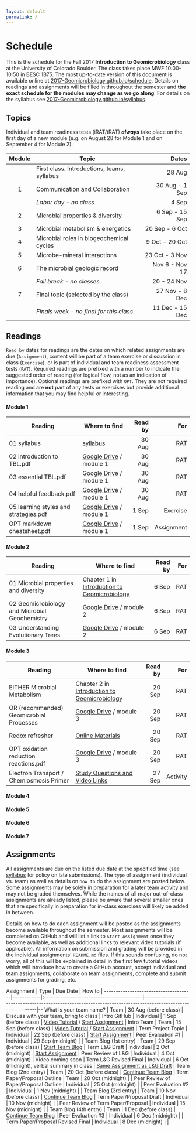 ```yaml
---
layout: default
permalink: /
---
```


# Schedule

This is the schedule for the Fall 2017 **Introduction to Geomicrobiology** class at the University of Colorado Boulder. The class takes place MWF 10:00-10:50 in BESC 1B75. The most up-to-date version of this document is available online at [2017-Geomicrobiology.github.io/schedule](https://2017-Geomicrobiology.github.io/schedule). Details on readings and assignments will be filled in throughout the semester and **the exact schedule for the modules may change as we go along**. For details on the syllabus see [2017-Geomicrobiology.github.io/syllabus](https://2017-Geomicrobiology.github.io/syllabus).

## Topics

Individual and team readiness tests (iRAT/tRAT) ***always*** take place on the first day of a new module (e.g. on August 28 for Module 1 and on September 4 for Module 2).

| Module | Topic                                       |           Dates |
|:------:|---------------------------------------------|----------------:|
|        | First class. Introductions, teams, syllabus |          28 Aug |
|   1    | Communication and Collaboration             |  30 Aug - 1 Sep |
|        | *Labor day - no class*                      |           4 Sep |
|   2    | Microbial properties & diversity            |  6 Sep - 15 Sep |
|   3    | Microbial metabolism & energetics           |  20 Sep - 6 Oct |
|   4    | Microbial roles in biogeochemical cycles    |  9 Oct - 20 Oct |
|   5    | Microbe-mineral interactions                |  23 Oct - 3 Nov |
|   6    | The microbial geologic record               |  Nov 6 - Nov 17 |
|        | *Fall break - no classes*                   |     20 - 24 Nov |
|   7    | Final topic (selected by the class)         |  27 Nov - 8 Dec |
|        | *Finals week - no final for this class*     | 11 Dec - 15 Dec |


## Readings

`Read by` dates for readings are the dates on which related assignments are due (`Assignment`), content will be part of a team exercise or discussion in class (`Exercise`), or is part of individual and team readiness assessment tests (`RAT`). Required readings are prefixed with a number to indicate the suggested order of reading (for logical flow, not as an indication of importance). Optional readings are prefixed with `OPT`. They are not required reading and are **not** part of any tests or exercises but provide additional information that you may find helpful or interesting.

#### Module 1

| Reading                               | Where to find                                               | Read by |        For |
|---------------------------------------|-------------------------------------------------------------|--------:|-----------:|
| 01 syllabus                           | [syllabus](https://2017-Geomicrobiology.github.io/syllabus) |  30 Aug |        RAT |
| 02 introduction to TBL.pdf            | [Google Drive](https://goo.gl/QePQxE) / module 1            |  30 Aug |        RAT |
| 03 essential TBL.pdf                  | [Google Drive](https://goo.gl/QePQxE) / module 1            |  30 Aug |        RAT |
| 04 helpful feedback.pdf               | [Google Drive](https://goo.gl/QePQxE) / module 1            |  30 Aug |        RAT |
| 05 learning styles and strategies.pdf | [Google Drive](https://goo.gl/QePQxE) / module 1            |   1 Sep |   Exercise |
| OPT markdown cheatsheet.pdf           | [Google Drive](https://goo.gl/QePQxE) / module 1            |   1 Sep | Assignment |

#### Module 2

| Reading                                       | Where to find                                                         | Read by | For |
|-----------------------------------------------|-----------------------------------------------------------------------|--------:|----:|
| 01 Microbial properties and diversity         | Chapter 1 in [Introduction to Geomicrobiology](https://goo.gl/NGy9Ew) |   6 Sep | RAT |
| 02 Geomicrobiology and Microbial Geochemistry | [Google Drive](https://goo.gl/QePQxE) / module 2                      |   6 Sep | RAT |
| 03 Understanding Evolutionary Trees           | [Google Drive](https://goo.gl/QePQxE) / module 2                      |   6 Sep | RAT |

#### Module 3

| Reading                                  | Where to find                                                                                    | Read by |      For |
|------------------------------------------|--------------------------------------------------------------------------------------------------|--------:|---------:|
| EITHER Microbial Metabolism              | Chapter 2 in [Introduction to Geomicrobiology](https://goo.gl/NGy9Ew)                            |  20 Sep |      RAT |
| OR (recommended) Geomicrobial Processes  | [Google Drive](https://goo.gl/QePQxE) / module 3                                                 |  20 Sep |      RAT |
| Redox refresher                          | [Online Materials](https://2017-geomicrobiology.github.io/materials/redox/)                      |  20 Sep |      RAT |
| OPT oxidation reduction reactions.pdf    | [Google Drive](https://goo.gl/QePQxE) / module 3                                                 |  20 Sep |      RAT |
| Electron Transport / Chemiosmosis Primer | [Study Questions and Video Links](https://2017-geomicrobiology.github.io/materials/respiration/) |  27 Sep | Activity |



#### Module 4

#### Module 5

#### Module 6

#### Module 7

## Assignments

All assignments are due on the listed due date at the specified time (see [syllabus](https://2017-Geomicrobiology.github.io/syllabus) for policy on late submissions). The `type` of assignment (individual vs. team) as well as details on `how to` do the assignment are posted below. Some assignments may be solely in preparation for a later team activity and may not be graded themselves. While the names of all major out-of-class assignments are already listed, please be aware that several smaller ones that are specifically in preparation for in-class exercises will likely be added in between.

Details on how to do each assignment will be posted as the assignments become available throughout the semester. Most assignments will be completed on GitHub and will list a link to `Start Assignment` once they become available, as well as additional links to relevant video tutorials (if applicable). All information on submission and grading will be provided in the individual assignments' `README.md` files. If this sounds confusing, do not worry, all of this will be explained in detail in the first few tutorial videos which will introduce how to create a GitHub account, accept individual and team assignments, collaborate on team assignments, complete and submit assignments for grading, etc.


Assignment                            | Type       | Due Date                                  | How to                                                                                                       |
--------------------------------------|------------|:------------------------------------------|--------------------------------------------------------------------------------------------------------------|--
What is your team name?               | Team       | 30 Aug (before class)                     | Discuss with your team, bring to class                                                                       |
Intro GitHub                          | Individual | 1 Sep (before class)                      | [Video Tutorial](https://youtu.be/bRkpm1LTpkY) / [Start Assignment](https://classroom.github.com/a/kpaay7tA) |
Intro Team                            | Team       | 15 Sep (before class)                     | [Video Tutorial](https://youtu.be/k2NjjQxFEuA) / [Start Assignment](https://classroom.github.com/g/HU7hhIog) |
Term Project Topic                    | Individual | 22 Sep (before class)                     | [Start Assignment](https://classroom.github.com/a/HYZzXbdc)                                                  |
Peer Evaluation #1                    | Individual | 29 Sep (midnight)                         |                                                                                                              |
Team Blog (1st entry)                 | Team       | 29 Sep (before class)                     | [Start Team Blog](https://classroom.github.com/g/netcQXMi)                                                   |
Term L&G Draft                        | Individual | 2 Oct (midnight)                          | [Start Assignment](https://classroom.github.com/a/4m4Ju-fL)                                                  |
Peer Review of L&G                    | Individual | 4 Oct (midnight)                          | Video coming soon                                                                                            |
Term L&G Revised Final                | Individual | 6 Oct (midnight), verbal summary in class | [Same Assignment as L&G Draft](https://classroom.github.com/a/4m4Ju-fL)                                      |
Team Blog (2nd entry)                 | Team       | 20 Oct (before class)                     | [Continue Team Blog](https://classroom.github.com/g/netcQXMi)                                                |
Term Paper/Proposal Outline           | Team       | 20 Oct (midnight)                         |                                                                                                              |
Peer Review of Paper/Proposal Outline | Individual | 25 Oct (midnight)                         |                                                                                                              |
Peer Evaluation #2                    | Individual | 1 Nov (midnight)                          |                                                                                                              |
Team Blog (3rd entry)                 | Team       | 10 Nov (before class)                     | [Continue Team Blog](https://classroom.github.com/g/netcQXMi)                                                |
Term Paper/Proposal Draft             | Individual | 10 Nov (midnight)                         |                                                                                                              |
Peer Review of Term Paper/Proposal    | Individual | 15 Nov (midnight)                         |                                                                                                              |
Team Blog (4th entry)                 | Team       | 1 Dec (before class)                      | [Continue Team Blog](https://classroom.github.com/g/netcQXMi)                                                |
Peer Evaluation #3                    | Individual | 6 Dec (midnight)                          |                                                                                                              |
Term Paper/Proposal Revised Final     | Individual | 8 Dec (midnight)                          |                                                                                                              |
